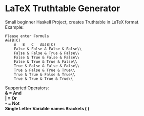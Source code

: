 # LaTeX Truthtable Generator
Small beginner Haskell Project, creates Truthtable in LaTeX format.
Example:
```
Please enter Formula
A&(B|C)
    A	B	C	A&(B|C)
    False & False & False & False\\
    False & False & True & False\\
    False & True & False & False\\
    False & True & True & False\\
    True & False & False & False\\
    True & False & True & True\\
    True & True & False & True\\
    True & True & True & True\\
```
Supported Operators:        
**& = And    
| = Or     
\- = Not    
Single Letter Variable names
Brackets ( )**        
